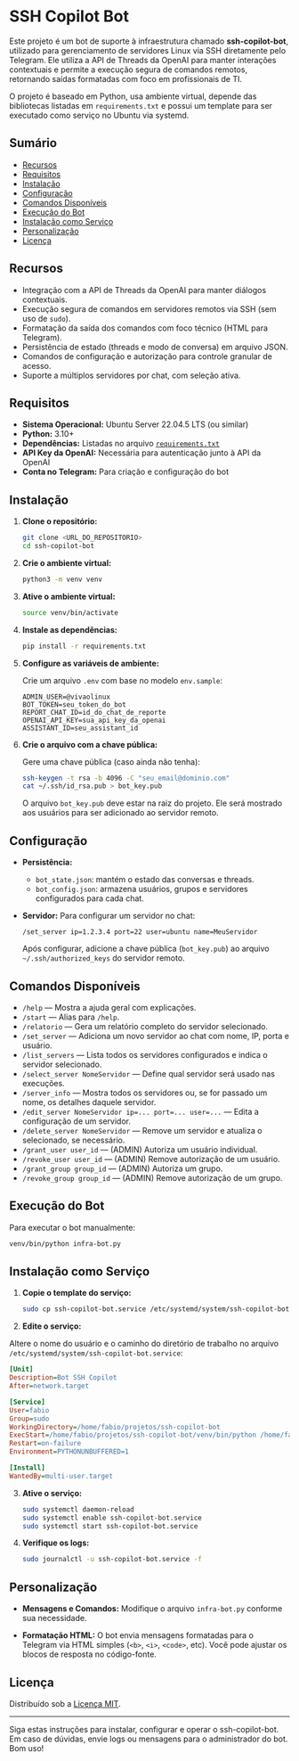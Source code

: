 # SSH Copilot Bot

Este projeto é um bot de suporte à infraestrutura chamado **ssh-copilot-bot**, utilizado para gerenciamento de servidores Linux via SSH diretamente pelo Telegram. Ele utiliza a API de Threads da OpenAI para manter interações contextuais e permite a execução segura de comandos remotos, retornando saídas formatadas com foco em profissionais de TI.

O projeto é baseado em Python, usa ambiente virtual, depende das bibliotecas listadas em `requirements.txt` e possui um template para ser executado como serviço no Ubuntu via systemd.

## Sumário

- [Recursos](#recursos)
- [Requisitos](#requisitos)
- [Instalação](#instalação)
- [Configuração](#configuração)
- [Comandos Disponíveis](#comandos-disponíveis)
- [Execução do Bot](#execução-do-bot)
- [Instalação como Serviço](#instalação-como-serviço)
- [Personalização](#personalização)
- [Licença](#licença)

## Recursos

- Integração com a API de Threads da OpenAI para manter diálogos contextuais.
- Execução segura de comandos em servidores remotos via SSH (sem uso de `sudo`).
- Formatação da saída dos comandos com foco técnico (HTML para Telegram).
- Persistência de estado (threads e modo de conversa) em arquivo JSON.
- Comandos de configuração e autorização para controle granular de acesso.
- Suporte a múltiplos servidores por chat, com seleção ativa.

## Requisitos

- **Sistema Operacional:** Ubuntu Server 22.04.5 LTS (ou similar)
- **Python:** 3.10+
- **Dependências:** Listadas no arquivo [`requirements.txt`](requirements.txt)
- **API Key da OpenAI:** Necessária para autenticação junto à API da OpenAI
- **Conta no Telegram:** Para criação e configuração do bot

## Instalação

1. **Clone o repositório:**

   ```bash
   git clone <URL_DO_REPOSITORIO>
   cd ssh-copilot-bot
   ```

2. **Crie o ambiente virtual:**

   ```bash
   python3 -m venv venv
   ```

3. **Ative o ambiente virtual:**

   ```bash
   source venv/bin/activate
   ```

4. **Instale as dependências:**

   ```bash
   pip install -r requirements.txt
   ```

5. **Configure as variáveis de ambiente:**

   Crie um arquivo `.env` com base no modelo `env.sample`:

   ```env
   ADMIN_USER=@vivaolinux
   BOT_TOKEN=seu_token_do_bot
   REPORT_CHAT_ID=id_do_chat_de_reporte
   OPENAI_API_KEY=sua_api_key_da_openai
   ASSISTANT_ID=seu_assistant_id
   ```

6. **Crie o arquivo com a chave pública:**

   Gere uma chave pública (caso ainda não tenha):

   ```bash
   ssh-keygen -t rsa -b 4096 -C "seu_email@dominio.com"
   cat ~/.ssh/id_rsa.pub > bot_key.pub
   ```

   O arquivo `bot_key.pub` deve estar na raiz do projeto. Ele será mostrado aos usuários para ser adicionado ao servidor remoto.

## Configuração

- **Persistência:**
  - `bot_state.json`: mantém o estado das conversas e threads.
  - `bot_config.json`: armazena usuários, grupos e servidores configurados para cada chat.

- **Servidor:**
  Para configurar um servidor no chat:

  ```
  /set_server ip=1.2.3.4 port=22 user=ubuntu name=MeuServidor
  ```

  Após configurar, adicione a chave pública (`bot_key.pub`) ao arquivo `~/.ssh/authorized_keys` do servidor remoto.

## Comandos Disponíveis

- `/help` — Mostra a ajuda geral com explicações.
- `/start` — Alias para `/help`.
- `/relatorio` — Gera um relatório completo do servidor selecionado.
- `/set_server` — Adiciona um novo servidor ao chat com nome, IP, porta e usuário.
- `/list_servers` — Lista todos os servidores configurados e indica o servidor selecionado.
- `/select_server NomeServidor` — Define qual servidor será usado nas execuções.
- `/server_info` — Mostra todos os servidores ou, se for passado um nome, os detalhes daquele servidor.
- `/edit_server NomeServidor ip=... port=... user=...` — Edita a configuração de um servidor.
- `/delete_server NomeServidor` — Remove um servidor e atualiza o selecionado, se necessário.
- `/grant_user user_id` — (ADMIN) Autoriza um usuário individual.
- `/revoke_user user_id` — (ADMIN) Remove autorização de um usuário.
- `/grant_group group_id` — (ADMIN) Autoriza um grupo.
- `/revoke_group group_id` — (ADMIN) Remove autorização de um grupo.

## Execução do Bot

Para executar o bot manualmente:

```bash
venv/bin/python infra-bot.py
```

## Instalação como Serviço

1. **Copie o template do serviço:**

   ```bash
   sudo cp ssh-copilot-bot.service /etc/systemd/system/ssh-copilot-bot.service
   ```

2. **Edite o serviço:**

Altere o nome do usuário e o caminho do diretório de trabalho no arquivo `/etc/systemd/system/ssh-copilot-bot.service`:

   ```ini
   [Unit]
   Description=Bot SSH Copilot
   After=network.target

   [Service]
   User=fabio
   Group=sudo
   WorkingDirectory=/home/fabio/projetos/ssh-copilot-bot
   ExecStart=/home/fabio/projetos/ssh-copilot-bot/venv/bin/python /home/fabio/projetos/ssh-copilot-bot/infra-bot.py
   Restart=on-failure
   Environment=PYTHONUNBUFFERED=1

   [Install]
   WantedBy=multi-user.target
   ```

3. **Ative o serviço:**

   ```bash
   sudo systemctl daemon-reload
   sudo systemctl enable ssh-copilot-bot.service
   sudo systemctl start ssh-copilot-bot.service
   ```

4. **Verifique os logs:**

   ```bash
   sudo journalctl -u ssh-copilot-bot.service -f
   ```

## Personalização

- **Mensagens e Comandos:**
  Modifique o arquivo `infra-bot.py` conforme sua necessidade.

- **Formatação HTML:**
  O bot envia mensagens formatadas para o Telegram via HTML simples (`<b>`, `<i>`, `<code>`, etc). Você pode ajustar os blocos de resposta no código-fonte.

## Licença

Distribuído sob a [Licença MIT](LICENSE).

---

Siga estas instruções para instalar, configurar e operar o ssh-copilot-bot. Em caso de dúvidas, envie logs ou mensagens para o administrador do bot. Bom uso!

